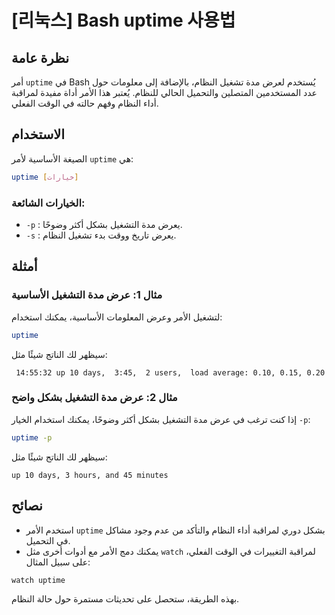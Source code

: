 # [리눅스] Bash uptime 사용법

## نظرة عامة
أمر `uptime` في Bash يُستخدم لعرض مدة تشغيل النظام، بالإضافة إلى معلومات حول عدد المستخدمين المتصلين والتحميل الحالي للنظام. يُعتبر هذا الأمر أداة مفيدة لمراقبة أداء النظام وفهم حالته في الوقت الفعلي.

## الاستخدام
الصيغة الأساسية لأمر `uptime` هي:

```bash
uptime [خيارات]
```

### الخيارات الشائعة:
- `-p` : يعرض مدة التشغيل بشكل أكثر وضوحًا.
- `-s` : يعرض تاريخ ووقت بدء تشغيل النظام.

## أمثلة
### مثال 1: عرض مدة التشغيل الأساسية
لتشغيل الأمر وعرض المعلومات الأساسية، يمكنك استخدام:

```bash
uptime
```

سيظهر لك الناتج شيئًا مثل:

```
 14:55:32 up 10 days,  3:45,  2 users,  load average: 0.10, 0.15, 0.20
```

### مثال 2: عرض مدة التشغيل بشكل واضح
إذا كنت ترغب في عرض مدة التشغيل بشكل أكثر وضوحًا، يمكنك استخدام الخيار `-p`:

```bash
uptime -p
```

سيظهر لك الناتج شيئًا مثل:

```
up 10 days, 3 hours, and 45 minutes
```

## نصائح
- استخدم الأمر `uptime` بشكل دوري لمراقبة أداء النظام والتأكد من عدم وجود مشاكل في التحميل.
- يمكنك دمج الأمر مع أدوات أخرى مثل `watch` لمراقبة التغييرات في الوقت الفعلي، على سبيل المثال:

```bash
watch uptime
```

بهذه الطريقة، ستحصل على تحديثات مستمرة حول حالة النظام.